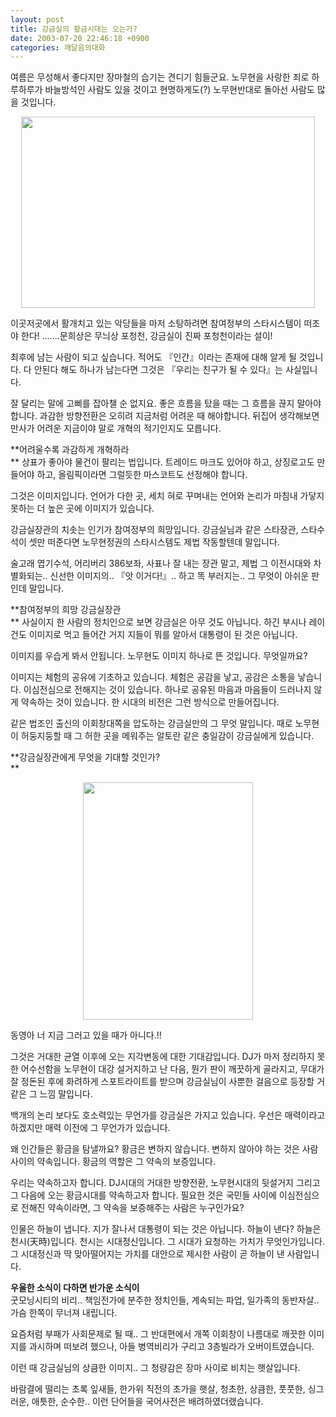 ```yaml
---
layout: post
title: 강금실의 황금시대는 오는가?
date: 2003-07-20 22:46:18 +0900
categories: 깨달음의대화
---
```

여름은 무성해서 좋다지만 장마철의 습기는 견디기 힘들군요. 노무현을 사랑한 죄로 하루하루가 바늘방석인 사람도 있을 것이고 현명하게도(?) 노무현반대로 돌아선 사람도 많을 것입니다. 

<p align="center">
  <img src="http://drkimz.com/technote/board/private/upimg/1058708450.jpg" width="470" height="306" border="0" />
</p>

<p align="left">
  이곳저곳에서 활개치고 있는 악당들을 마저 소탕하려면 참여정부의 스타시스템이 떠조야 한다! .......문희상은 무늬상 포청천, 강금실이 진짜 포청천이라는 설이!
</p>

최후에 남는 사람이 되고 싶습니다. 적어도 『인간』이라는 존재에 대해 알게 될 것입니다. 다 안된다 해도 하나가 남는다면 그것은 『우리는 친구가 될 수 있다』는 사실입니다. 

잘 달리는 말에 고삐를 잡아챌 순 없지요. 좋은 흐름을 탔을 때는 그 흐름을 끊지 말아야 합니다. 과감한 방향전환은 오히려 지금처럼 어려운 때 해야합니다. 뒤집어 생각해보면 만사가 어려운 지금이야 말로 개혁의 적기인지도 모릅니다. 

**어려울수록 과감하게 개혁하라  
** 상표가 좋아야 물건이 팔리는 법입니다. 트레이드 마크도 있어야 하고, 상징로고도 만들어야 하고, 올림픽이라면 그럴듯한 마스코트도 선정해야 합니다. 

그것은 이미지입니다. 언어가 다한 곳, 세치 혀로 꾸며내는 언어와 논리가 마침내 가닿지 못하는 더 높은 곳에 이미지가 있습니다. 

강금실장관의 치솟는 인기가 참여정부의 희망입니다. 강금실님과 같은 스타장관, 스타수석이 셋만 떠준다면 노무현정권의 스타시스템도 제법 작동할텐데 말입니다. 

술고래 엽기수석, 어리버리 386보좌, 사표나 잘 내는 장관 말고, 제법 그 이전시대와 차별화되는.. 신선한 이미지의.. 『앗 이거다!』.. 하고 똑 부러지는.. 그 무엇이 아쉬운 판인데 말입니다.

**참여정부의 희망 강금실장관  
** 사실이지 한 사람의 정치인으로 보면 강금실은 아무 것도 아닙니다. 하긴 부시나 레이건도 이미지로 먹고 들어간 거지 지들이 뭐를 알아서 대통령이 된 것은 아닙니다. 

이미지를 우습게 봐서 안됩니다. 노무현도 이미지 하나로 뜬 것입니다. 무엇일까요? 

이미지는 체험의 공유에 기초하고 있습니다. 체험은 공감을 낳고, 공감은 소통을 낳습니다. 이심전심으로 전해지는 것이 있습니다. 하나로 공유된 마음과 마음들이 드러나지 않게 약속하는 것이 있습니다. 한 시대의 비전은 그런 방식으로 만들어집니다. 

같은 법조인 출신의 이회창대쪽을 압도하는 강금실만의 그 무엇 말입니다. 때로 노무현이 허둥지둥할 때 그 허한 곳을 메워주는 알토란 같은 충일감이 강금실에게 있습니다. 

**강금실장관에게 무엇을 기대할 것인가?   
** 

<p align="center">
  <img src="http://drkimz.com/technote/board/private/upimg/1058708288.jpg" width="272" height="380" border="0" />
</p>

<p align="left">
  동영아 너 지금 그러고 있을 때가 아니다.!!
</p>그것은 거대한 균열 이후에 오는 지각변동에 대한 기대감입니다. DJ가 마저 정리하지 못한 어수선함을 노무현이 대강 설거지하고 난 다음, 뭔가 판이 깨끗하게 골라지고, 무대가 잘 정돈된 후에 화려하게 스포트라이트를 받으며 강금실님이 사뿐한 걸음으로 등장할 거 같은 그 느낌 말입니다. 

백개의 논리 보다도 호소력있는 무언가를 강금실은 가지고 있습니다. 우선은 매력이라고 하겠지만 매력 이전에 그 무언가가 있습니다. 

왜 인간들은 황금을 탐낼까요? 황금은 변하지 않습니다. 변하지 않아야 하는 것은 사람 사이의 약속입니다. 황금의 역할은 그 약속의 보증입니다. 

우리는 약속하고자 합니다. DJ시대의 거대한 방향전환, 노무현시대의 뒷설거지 그리고 그 다음에 오는 황금시대를 약속하고자 합니다. 필요한 것은 국민들 사이에 이심전심으로 전해진 약속이라면, 그 약속을 보증해주는 사람은 누구인가요? 

인물은 하늘이 냅니다. 지가 잘나서 대통령이 되는 것은 아닙니다. 하늘이 낸다? 하늘은 천시(天時)입니다. 천시는 시대정신입니다. 그 시대가 요청하는 가치가 무엇인가입니다. 그 시대정신과 딱 맞아떨어지는 가치를 대안으로 제시한 사람이 곧 하늘이 낸 사람입니다. 

**우울한 소식이 다하면 반가운 소식이**   
굿모닝시티의 비리.. 책임전가에 분주한 정치인들, 계속되는 파업, 일가족의 동반자살.. 가슴 한쪽이 무너져 내립니다. 

요즘처럼 부패가 사회문제로 될 때.. 그 반대편에서 개쪽 이회창이 나름대로 깨끗한 이미지를 과시하며 떠보려 했으나, 아들 병역비리가 구리고 3층빌라가 오버이트였습니다. 

이런 때 강금실님의 상큼한 이미지.. 그 청량감은 장마 사이로 비치는 햇살입니다. 

바람결에 떨리는 초록 잎새들, 한가위 직전의 초가을 햇살, 청초한, 상큼한, 풋풋한, 싱그러운, 애틋한, 순수한.. 이런 단어들을 국어사전은 배려하였더랬습니다.